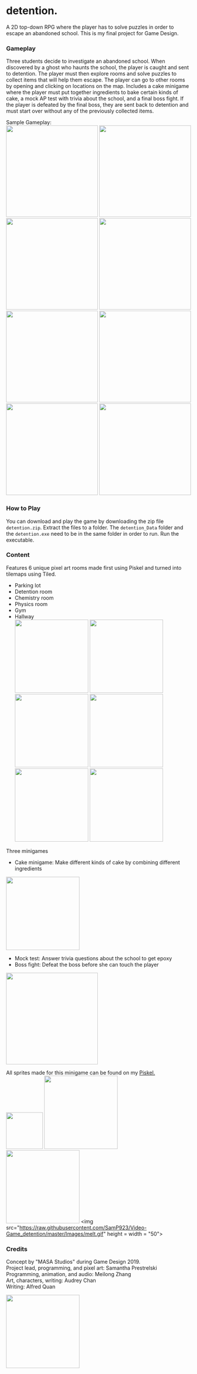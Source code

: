 # detention.
A 2D top-down RPG where the player has to solve puzzles in order to escape an abandoned school. 
This is my final project for Game Design.

### Gameplay
Three students decide to investigate an abandoned school. When discovered by a ghost who haunts the school, the player is caught and sent to detention. The player must then explore rooms and solve puzzles to collect items that will help them escape. The player can go to other rooms by opening and clicking on locations on the map. Includes a cake minigame where the player must put together ingredients to bake certain kinds of cake, a mock AP test with trivia about the school, and a final boss fight. If the player is defeated by the final boss, they are sent back to detention and must start over without any of the previously collected items.

Sample Gameplay: <br>
<img src="https://raw.githubusercontent.com/SamP923/Video-Game_detention/master/Images/TitleScreen.PNG" height = "250">  <img src="https://raw.githubusercontent.com/SamP923/Video-Game_detention/master/Images/CollectedMap.PNG" height = "250">  <img src="https://raw.githubusercontent.com/SamP923/Video-Game_detention/master/Images/KeyFobRetrieved.PNG" height = "250">  <img src="https://raw.githubusercontent.com/SamP923/Video-Game_detention/master/Images/Escape..PNG" height = "250">  <img src="https://raw.githubusercontent.com/SamP923/Video-Game_detention/master/Images/Hallway.PNG" height = "250">  <img src="https://raw.githubusercontent.com/SamP923/Video-Game_detention/master/Images/HallwayColliders.PNG" height = "250">  <img src="https://raw.githubusercontent.com/SamP923/Video-Game_detention/master/Images/CakeMinigame.PNG" height = "250">  <img src="https://raw.githubusercontent.com/SamP923/Video-Game_detention/master/Images/CreditsScroll.PNG" height = "250">    

### How to Play
You can download and play the game by downloading the zip file <code>detention.zip</code>. Extract the files to a folder. The <code>detention_Data</code> folder and the <code>detention.exe</code> need to be in the same folder in order to run. Run the executable.

### Content
Features 6 unique pixel art rooms made first using Piskel and turned into tilemaps using Tiled. <br>
- Parking lot
- Detention room
- Chemistry room
- Physics room
- Gym
- Hallway<br>
<img src="https://raw.githubusercontent.com/SamP923/Video-Game_detention/master/Tilemaps/parkingLot.png" height = "200">  <img src="https://raw.githubusercontent.com/SamP923/Video-Game_detention/master/Tilemaps/detentionRoom.png" height = "200">  <img src="https://raw.githubusercontent.com/SamP923/Video-Game_detention/master/Tilemaps/chemistryRoom.png" height = "200">  <img src="https://raw.githubusercontent.com/SamP923/Video-Game_detention/master/Tilemaps/physicsRoom.png" height = "200">  <img src="https://raw.githubusercontent.com/SamP923/Video-Game_detention/master/Tilemaps/gym.png" height = "200">  <img src="https://raw.githubusercontent.com/SamP923/Video-Game_detention/master/Tilemaps/hallwayTilemap.png" height = "200">

Three minigames <br>
- Cake minigame: Make different kinds of cake by combining different ingredients

<img src="https://raw.githubusercontent.com/SamP923/Video-Game_detention/master/Images/minigame-chemroom--.png" height = "200">

- Mock test: Answer trivia questions about the school to get epoxy
- Boss fight: Defeat the boss before she can touch the player

<img src="https://raw.githubusercontent.com/SamP923/Video-Game_detention/master/Images/BADEND.png" height = "250">

All sprites made for this minigame can be found on my [Piskel.](https://www.piskelapp.com/user/5742736389439488/public) <br>
<img src="https://raw.githubusercontent.com/SamP923/Video-Game_detention/master/Images/Player.png" width = "100">  <img src="https://raw.githubusercontent.com/SamP923/Video-Game_detention/master/Images/CharacterSprites.png" width = "200">  <img src="https://raw.githubusercontent.com/SamP923/Video-Game_detention/master/Images/CakeSprites.png" width = "200">  <img src="https://raw.githubusercontent.com/SamP923/Video-Game_detention/master/Images/melt.gif" height = width = "50">  

### Credits
Concept by "MASA Studios" during Game Design 2019. <br>
Project lead, programming, and pixel art: Samantha Prestrelski<br>
Programming, animation, and audio: Meilong Zhang<br>
Art, characters, writing: Audrey Chan<br>
Writing: Alfred Quan<br>

<img src="https://raw.githubusercontent.com/SamP923/Video-Game_detention/master/Images/MASA-logo.png" width="200">

